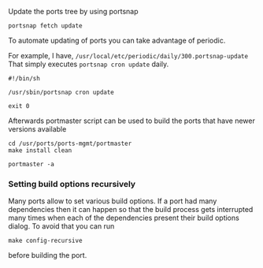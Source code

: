 
Update the ports tree by using portsnap

```
portsnap fetch update
```
To automate updating of ports you can take advantage of periodic.

For example, I have, ```/usr/local/etc/periodic/daily/300.portsnap-update```
That simply executes ```portsnap cron update``` daily.
```
#!/bin/sh

/usr/sbin/portsnap cron update

exit 0
```
Afterwards portmaster script can be used to build the ports that have newer versions available

```
cd /usr/ports/ports-mgmt/portmaster
make install clean
```

```
portmaster -a
```
### Setting build options recursively
Many ports allow to set various build options. 
If a port had many dependencies then it can happen so that the build process gets interrupted many times when each of the dependencies present their build options dialog.
To avoid that you can run 
```
make config-recursive
```
before building the port.

